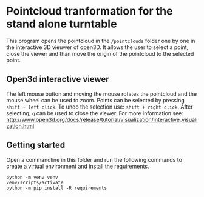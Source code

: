 # Pointcloud tranformation for the stand alone turntable
This program opens the pointcloud in the `/pointclouds` folder one by one in the interactive 3D vieuwer of open3D.
It allows the user to select a point, close the viewer and than move the origin of the pointcloud to the selected point. 

## Open3d interactive viewer
The left mouse button and moving the mouse rotates the pointcloud and the mouse wheel can be used to zoom. 
Points can be selected by pressing `shift + left click`.
To undo the selection use: `shift + right click`.
After selecting, `q` can be used to close the viewer.
For more information see: http://www.open3d.org/docs/release/tutorial/visualization/interactive_visualization.html

## Getting started
Open a commandline in this folder and run the following commands to create a virtual environment and install the requirements.
```
python -m venv venv
venv/scripts/activate
python -m pip install -R requirements
```
